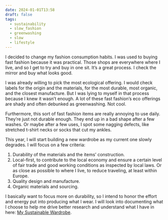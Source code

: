 ```yaml
---
date: 2024-01-01T13:58
draft: false
tags:
  - sustainability
  - slow_fashion
  - greenwashing
  - slow
  - lifestyle
---
```

I decided to change my fashion consumption habits. I was used to buying fast fashion because it was practical. Those shops are everywhere where I live, and so I get to try and buy in one sit. It’s a great process. I check the mirror and buy what looks good.

I was already willing to pick the most ecological offering. I would check labels for the origin and the materials, for the most durable, most organic, and the closest manufacture. But I was lying to myself in that process because I knew it wasn’t enough. A lot of these fast fashion’s eco offerings are shady and often debunked as greenwashing. Not cool.

Furthermore, this sort of fast fashion items are really annoying to use daily. They’re just not durable enough. They end up in a bad shape after a few washes. Or maybe after a few uses, I spot some nagging defects, like stretched t-shirt necks or socks that cut my ankles.

This year, I will start building a new wardrobe as my current one slowly degrades. I will focus on a few criteria:
1. Durability of the materials and the items’ construction.
2. Local-first, to contribute to the local economy and ensure a certain level of fair trade and good working conditions as inspected by local laws. Or as close as possible to where I live, to reduce traveling, at least within Europe.
3. Quality design and manufacture.
4. Organic materials and sourcing.

I basically want to focus more on durability, so I intend to honor the effort and energy put into producing what I wear. I will look into documenting what I choose to help me drive better research and understand what I have in here: [My Sustainable Wardrobe](../wardrobe/my_sustainable_wardrobe.md).